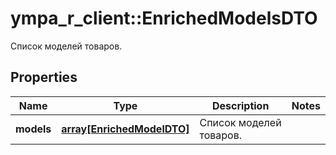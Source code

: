 # ympa_r_client::EnrichedModelsDTO

Список моделей товаров.

## Properties
Name | Type | Description | Notes
------------ | ------------- | ------------- | -------------
**models** | [**array[EnrichedModelDTO]**](EnrichedModelDTO.md) | Список моделей товаров. | 


